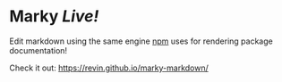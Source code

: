 # Marky _Live!_

Edit markdown using the same engine [npm](https://npmjs.com/) uses for rendering package documentation!

Check it out: https://revin.github.io/marky-markdown/
